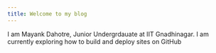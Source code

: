 ```yaml
---
title: Welcome to my blog
---
```


I am Mayank Dahotre, Junior Undergrdauate at IIT Gnadhinagar.
I am currently exploring how to build and deploy sites on GitHub
